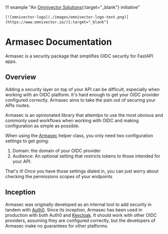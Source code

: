 !!! example "An [Omnivector Solutions](https://www.omnivector.io/){:target="_blank"} initiative"

    [![omnivector-logo](./images/omnivector-logo-text.png)](https://www.omnivector.io/){:target="_blank"}


# Armasec Documentation

Armasec is a security package that simplifies OIDC security for FastAPI apps.


## Overview

Adding a security layer on top of your API can be difficult, especially when working with an OIDC
platform. It's hard enough to get your OIDC provider configured correctly. Armasec aims to take the
pain out of securing your APIs routes.

Armasec is an opinionated library that attemtps to use the most obvious and commonly used workflows
when working with OIDC and making configuration as simple as possible.

When using the
[Armasec](https://github.com/omnivector-solutions/armasec/blob/main/armasec/armasec.py) helper
class, you only need two configuration settings to get going:

1. Domain: the domain of your OIDC provider
2. Audience: An optional setting that restricts tokens to those intended for your API.

That's it! Once you have those settings dialed in, you can just worry about checking the permissions
scopes of your endpoints


## Inception

Armasec was originally developed as an internal tool to add security in tandem with
[Auth0](https://auth0.com/). Since its inception, Armasec has been used in production with both
Auth0 and [Keycloak](https://www.keycloak.org/). It should work with other OIDC providers, assuming
they are configured correctly, but the developers of Armasec make no guarantees for other platforms.
